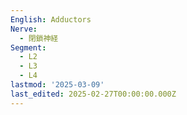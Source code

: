 ```yaml
---
English: Adductors
Nerve:
  - 閉鎖神経
Segment:
  - L2
  - L3
  - L4
lastmod: '2025-03-09'
last_edited: 2025-02-27T00:00:00.000Z
---
```




